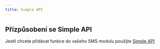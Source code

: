 ```yaml
---
title: Simple API
---
```


## Přízpůsobení se Simple API
Jestli chcete přídávat funkce do vašeho SMS modulu použijte [Simple API](http-simple-transactional.md)
